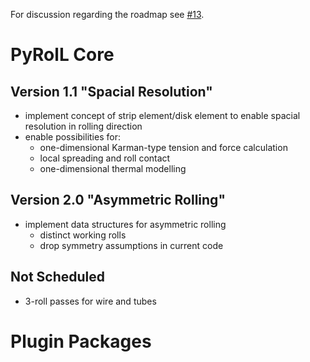 For discussion regarding the roadmap see [#13](../issues/13).

# PyRolL Core

## Version 1.1 "Spacial Resolution"

- implement concept of strip element/disk element to enable spacial resolution in rolling direction
- enable possibilities for:
  - one-dimensional Karman-type tension and force calculation
  - local spreading and roll contact
  - one-dimensional thermal modelling

## Version 2.0 "Asymmetric Rolling"

- implement data structures for asymmetric rolling
  - distinct working rolls
  - drop symmetry assumptions in current code

## Not Scheduled

- 3-roll passes for wire and tubes

# Plugin Packages